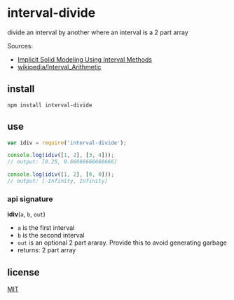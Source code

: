 # interval-divide

divide an interval by another where an interval is a 2 part array

Sources: 
 * [Implicit Solid Modeling Using Interval Methods](https://github.com/tmpvar/interval-min/files/76491/Implicit.Solid.Modeling.Using.Interval.Methods.pdf)
 * [wikipedia/Interval_Arithmetic](http://en.wikipedia.org/wiki/Interval_arithmetic#Simple_arithmetic)

## install 

`npm install interval-divide`

## use

```javascript
var idiv = require('interval-divide');

console.log(idiv([1, 2], [3, 4]));
// output: [0.25, 0.66666666666666]

console.log(idiv([1, 2], [0, 0]));
// output: [-Infinity, Infinity]
```

### api signature

__idiv__(`a`, `b`, `out`)

* `a` is the first interval
* `b` is the second interval
* `out` is an optional 2 part araray. Provide this to avoid generating garbage
* returns: 2 part array

## license

[MIT](LICENSE.txt)
